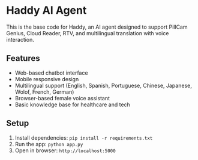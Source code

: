 # Haddy AI Agent

This is the base code for Haddy, an AI agent designed to support PillCam Genius, Cloud Reader, RTV, and multilingual translation with voice interaction.

## Features
- Web-based chatbot interface
- Mobile responsive design
- Multilingual support (English, Spanish, Portuguese, Chinese, Japanese, Wolof, French, German)
- Browser-based female voice assistant
- Basic knowledge base for healthcare and tech

## Setup
1. Install dependencies: `pip install -r requirements.txt`
2. Run the app: `python app.py`
3. Open in browser: `http://localhost:5000`
